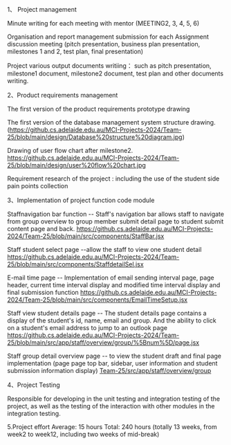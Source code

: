 
1、 Project management

  Minute writing for each meeting with mentor (MEETING2, 3, 4, 5, 6)
  
  Organisation and report management submission for each Assignment discussion meeting (pitch presentation, business plan presentation, milestones 1 and 2, test plan, final presentation)
  
  Project various output documents writiing： such as pitch presentation, milestone1 document, milestone2 document, test plan and other documents writing.
  
  
  
  
2、Product requirements management

  The first version of the product requirements prototype drawing
  
  The first version of the database management system structure drawing. (https://github.cs.adelaide.edu.au/MCI-Projects-2024/Team-25/blob/main/design/Database%20structure%20diagram.jpg)
  
  Drawing of user flow chart after milestone2.   https://github.cs.adelaide.edu.au/MCI-Projects-2024/Team-25/blob/main/design/user%20flow%20chart.jpg 
  
  Requirement research of the project : including the use of the student side pain points collection 
  
  
 
  
 3、Implementation of project function code module
  

   Staffnavigation bar function	-- Staff's navigation bar allows staff to navigate from group overview to group member submit detail page to student submit content page and   back. https://github.cs.adelaide.edu.au/MCI-Projects-2024/Team-25/blob/main/src/components/StaffBar.jsx
   
  Staff  student select page --allow the staff to view one student detail https://github.cs.adelaide.edu.au/MCI-Projects-2024/Team-25/blob/main/src/components/StaffdetailSel.jsx

  E-mail time page  -- Implementation of email sending interval page, page header,    current time interval display and modified time interval display and final submission   function  https://github.cs.adelaide.edu.au/MCI-Projects-2024/Team-25/blob/main/src/components/EmailTimeSetup.jsx

 Staff view student details page -- The student details page contains a display of the student's id, name, email and group. And the ability to click on a student's   email address to   jump to an outlook page https://github.cs.adelaide.edu.au/MCI-Projects-2024/Team-25/blob/main/src/app/staff/overview/group/%5Bnum%5D/page.jsx
 
Staff group detail overview page  -- to view the student draft and final page implementation (page page top bar, sidebar, user information and student submission            information display) [Team-25/src/app/staff/overview/group ](https://github.cs.adelaide.edu.au/MCI-Projects-2024/Team-25/tree/main/src/app/staff/overview/group/%5Bnum%5D)

   
   
   
4、Project Testing	

Responsible for developing in the unit testing and integration testing of the project, as well as the testing of the interaction with other modules in the integration testing.


5.Project effort Average: 15 hours
Total: 240 hours (totally 13 weeks, from week2 to week12, including two weeks of mid-break)

 
  
  
   
 
